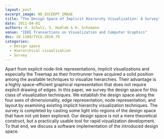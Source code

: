 ```yaml
---
layout: post
excerpt_image: NO_EXCERPT_IMAGE
title: "The Design Space of Implicit Hierarchy Visualization: A Survey"
date: 2011-04-01
authors: H. Schulz, S. Hadlak & H. Schumann
venue: "IEEE Transactions on Visualization and Computer Graphics"
doi: 10.1109/TVCG.2010.79
categories:
  - Design space
  - Hierarchical visualization
  - Survey
---
```

Apart from explicit node-link representations, implicit visualizations and especially the Treemap as their frontrunner have acquired a solid position among the available techniques to visualize hierarchies. Their advantage is a highly space-efficient graphical representation that does not require explicit drawing of edges. In this paper, we survey the design space for this class of visualization techniques. We establish the design space along the four axes of dimensionality, edge representation, node representation, and layout by examining existing implicit hierarchy visualization techniques. The survey is completed by casting some light into regions of the design space that have not yet been explored. Our design space is not a mere theoretical construct, but a practically usable tool for rapid visualization development. To that end, we discuss a software implementation of the introduced design space.
